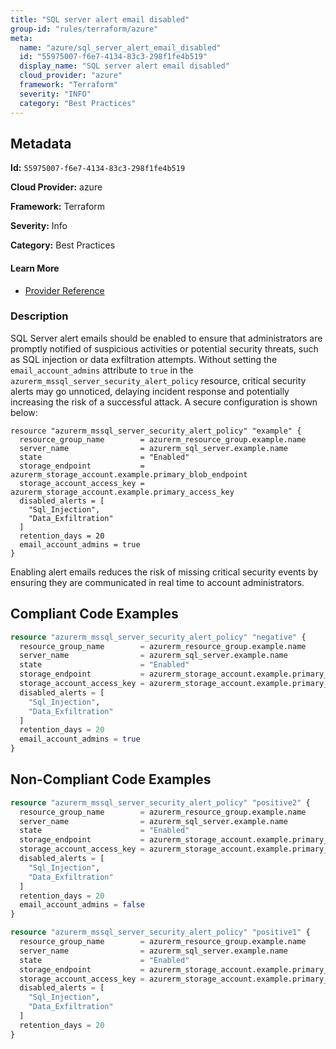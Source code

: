```yaml
---
title: "SQL server alert email disabled"
group-id: "rules/terraform/azure"
meta:
  name: "azure/sql_server_alert_email_disabled"
  id: "55975007-f6e7-4134-83c3-298f1fe4b519"
  display_name: "SQL server alert email disabled"
  cloud_provider: "azure"
  framework: "Terraform"
  severity: "INFO"
  category: "Best Practices"
---
```

## Metadata

**Id:** `55975007-f6e7-4134-83c3-298f1fe4b519`

**Cloud Provider:** azure

**Framework:** Terraform

**Severity:** Info

**Category:** Best Practices

#### Learn More

 - [Provider Reference](https://registry.terraform.io/providers/hashicorp/azurerm/latest/docs/resources/mssql_server_security_alert_policy#email_account_admins)

### Description

 SQL Server alert emails should be enabled to ensure that administrators are promptly notified of suspicious activities or potential security threats, such as SQL injection or data exfiltration attempts. Without setting the `email_account_admins` attribute to `true` in the `azurerm_mssql_server_security_alert_policy` resource, critical security alerts may go unnoticed, delaying incident response and potentially increasing the risk of a successful attack. A secure configuration is shown below:

```
resource "azurerm_mssql_server_security_alert_policy" "example" {
  resource_group_name        = azurerm_resource_group.example.name
  server_name                = azurerm_sql_server.example.name
  state                      = "Enabled"
  storage_endpoint           = azurerm_storage_account.example.primary_blob_endpoint
  storage_account_access_key = azurerm_storage_account.example.primary_access_key
  disabled_alerts = [
    "Sql_Injection",
    "Data_Exfiltration"
  ]
  retention_days = 20
  email_account_admins = true
}
```

Enabling alert emails reduces the risk of missing critical security events by ensuring they are communicated in real time to account administrators.


## Compliant Code Examples
```terraform
resource "azurerm_mssql_server_security_alert_policy" "negative" {
  resource_group_name        = azurerm_resource_group.example.name
  server_name                = azurerm_sql_server.example.name
  state                      = "Enabled"
  storage_endpoint           = azurerm_storage_account.example.primary_blob_endpoint
  storage_account_access_key = azurerm_storage_account.example.primary_access_key
  disabled_alerts = [
    "Sql_Injection",
    "Data_Exfiltration"
  ]
  retention_days = 20
  email_account_admins = true
}


```
## Non-Compliant Code Examples
```terraform
resource "azurerm_mssql_server_security_alert_policy" "positive2" {
  resource_group_name        = azurerm_resource_group.example.name
  server_name                = azurerm_sql_server.example.name
  state                      = "Enabled"
  storage_endpoint           = azurerm_storage_account.example.primary_blob_endpoint
  storage_account_access_key = azurerm_storage_account.example.primary_access_key
  disabled_alerts = [
    "Sql_Injection",
    "Data_Exfiltration"
  ]
  retention_days = 20
  email_account_admins = false
}

```

```terraform
resource "azurerm_mssql_server_security_alert_policy" "positive1" {
  resource_group_name        = azurerm_resource_group.example.name
  server_name                = azurerm_sql_server.example.name
  state                      = "Enabled"
  storage_endpoint           = azurerm_storage_account.example.primary_blob_endpoint
  storage_account_access_key = azurerm_storage_account.example.primary_access_key
  disabled_alerts = [
    "Sql_Injection",
    "Data_Exfiltration"
  ]
  retention_days = 20
}

```